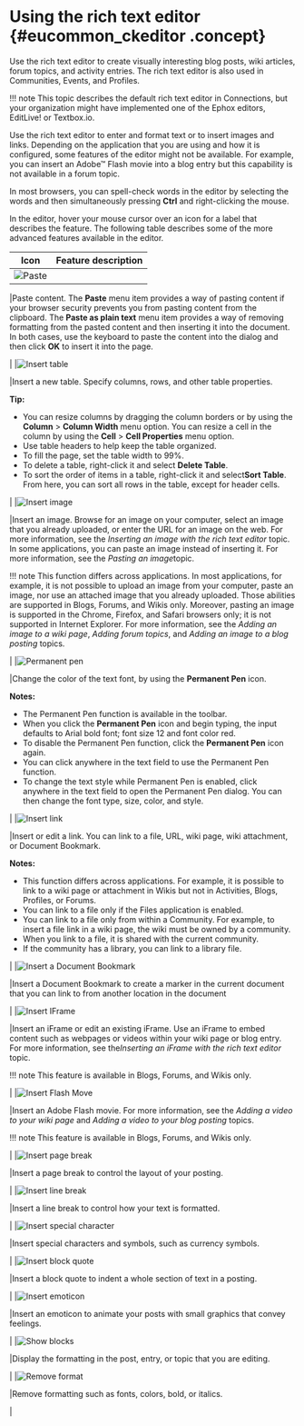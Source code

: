 # Using the rich text editor {#eucommon_ckeditor .concept}

Use the rich text editor to create visually interesting blog posts, wiki articles, forum topics, and activity entries. The rich text editor is also used in Communities, Events, and Profiles.

!!! note
    This topic describes the default rich text editor in Connections, but your organization might have implemented one of the Ephox editors, EditLive! or Textbox.io.

Use the rich text editor to enter and format text or to insert images and links. Depending on the application that you are using and how it is configured, some features of the editor might not be available. For example, you can insert an Adobe™ Flash movie into a blog entry but this capability is not available in a forum topic.

In most browsers, you can spell-check words in the editor by selecting the words and then simultaneously pressing **Ctrl** and right-clicking the mouse.

In the editor, hover your mouse cursor over an icon for a label that describes the feature. The following table describes some of the more advanced features available in the editor.

|Icon|Feature description|
|----|-------------------|
|![Paste](paste.png)

|Paste content. The **Paste** menu item provides a way of pasting content if your browser security prevents you from pasting content from the clipboard. The **Paste as plain text** menu item provides a way of removing formatting from the pasted content and then inserting it into the document. In both cases, use the keyboard to paste the content into the dialog and then click **OK** to insert it into the page.

|
|![Insert table](table.png)

|Insert a new table. Specify columns, rows, and other table properties.

**Tip:**

-   You can resize columns by dragging the column borders or by using the **Column** \> **Column Width** menu option. You can resize a cell in the column by using the **Cell** \> **Cell Properties** menu option.
-   Use table headers to help keep the table organized.
-   To fill the page, set the table width to 99%.
-   To delete a table, right-click it and select **Delete Table**.
-   To sort the order of items in a table, right-click it and select**Sort Table**. From here, you can sort all rows in the table, except for header cells.

|
|![Insert image](image.png)

|Insert an image. Browse for an image on your computer, select an image that you already uploaded, or enter the URL for an image on the web. For more information, see the *Inserting an image with the rich text editor* topic. In some applications, you can paste an image instead of inserting it. For more information, see the *Pasting an image*topic.

 !!! note
    This function differs across applications. In most applications, for example, it is not possible to upload an image from your computer, paste an image, nor use an attached image that you already uploaded. Those abilities are supported in Blogs, Forums, and Wikis only. Moreover, pasting an image is supported in the Chrome, Firefox, and Safari browsers only; it is not supported in Internet Explorer. For more information, see the *Adding an image to a wiki page*, *Adding forum topics*, and *Adding an image to a blog posting* topics.

|
|![Permanent pen](perm_pen_image.png)

|Change the color of the text font, by using the **Permanent Pen** icon.

 **Notes:**

-   The Permanent Pen function is available in the toolbar.
-   When you click the **Permanent Pen** icon and begin typing, the input defaults to Arial bold font; font size 12 and font color red.
-   To disable the Permanent Pen function, click the **Permanent Pen** icon again.
-   You can click anywhere in the text field to use the Permanent Pen function.
-   To change the text style while Permanent Pen is enabled, click anywhere in the text field to open the Permanent Pen dialog. You can then change the font type, size, color, and style.

|
|![Insert link](link.png)

|Insert or edit a link. You can link to a file, URL, wiki page, wiki attachment, or Document Bookmark.

 **Notes:**

-   This function differs across applications. For example, it is possible to link to a wiki page or attachment in Wikis but not in Activities, Blogs, Profiles, or Forums.
-   You can link to a file only if the Files application is enabled.
-   You can link to a file only from within a Community. For example, to insert a file link in a wiki page, the wiki must be owned by a community.
-   When you link to a file, it is shared with the current community.
-   If the community has a library, you can link to a library file.

|
|![Insert a Document Bookmark](atnDocumentBookmark16.png)

|Insert a Document Bookmark to create a marker in the current document that you can link to from another location in the document

|
|![Insert IFrame](iframe.png)

|Insert an iFrame or edit an existing iFrame. Use an iFrame to embed content such as webpages or videos within your wiki page or blog entry. For more information, see the*Inserting an iFrame with the rich text editor* topic.

!!! note
    This feature is available in Blogs, Forums, and Wikis only.

|
|![Insert Flash Move](flash.png)

|Insert an Adobe Flash movie. For more information, see the *Adding a video to your wiki page* and *Adding a video to your blog posting* topics.

!!! note
    This feature is available in Blogs, Forums, and Wikis only.

|
|![Insert page break](page_break.png)

|Insert a page break to control the layout of your posting.

|
|![Insert line break](line_break.png)

|Insert a line break to control how your text is formatted.

|
|![Insert special character](special_character.png)

|Insert special characters and symbols, such as currency symbols.

|
|![Insert block quote](block_quote.png)

|Insert a block quote to indent a whole section of text in a posting.

|
|![Insert emoticon](emoticon.png)

|Insert an emoticon to animate your posts with small graphics that convey feelings.

|
|![Show blocks](show_blocks.png)

|Display the formatting in the post, entry, or topic that you are editing.

|
|![Remove format](atnStyle16.png)

|Remove formatting such as fonts, colors, bold, or italics.

|


